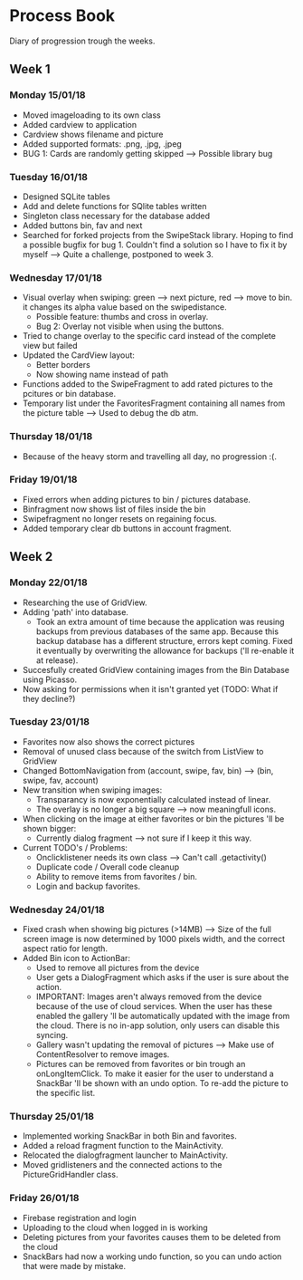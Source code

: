 # Process Book

Diary of progression trough the weeks.

## Week 1

### Monday 15/01/18
- Moved imageloading to its own class
- Added cardview to application
- Cardview shows filename and picture
- Added supported formats: .png, .jpg, .jpeg
- BUG 1: Cards are randomly getting skipped --> Possible library bug
  
### Tuesday 16/01/18
 - Designed SQLite tables
 - Add and delete functions for SQlite tables written
 - Singleton class necessary for the database added
 - Added buttons bin, fav and next
 - Searched for forked projects from the SwipeStack library. Hoping
 to find a possible bugfix for bug 1. Couldn't find a solution so
 I have to fix it by myself --> Quite a challenge, postponed to week 3.
 
 ### Wednesday 17/01/18
 - Visual overlay when swiping: green --> next picture, red --> move to bin.
 it changes its alpha value based on the swipedistance.
    - Possible feature: thumbs and cross in overlay.
    - Bug 2: Overlay not visible when using the buttons.
 - Tried to change overlay to the specific card instead of the complete view
 but failed
 - Updated the CardView layout:
    - Better borders
    - Now showing name instead of path
 - Functions added to the SwipeFragment to add rated pictures to the pcitures
 or bin database.
 - Temporary list under the FavoritesFragment containing all names from the 
 picture table --> Used to debug the db atm.
 
 ### Thursday 18/01/18
 - Because of the heavy storm and travelling all day, no progression :(.
 
 ### Friday 19/01/18
 - Fixed errors when adding pictures to bin / pictures database.
 - Binfragment now shows list of files inside the bin
 - Swipefragment no longer resets on regaining focus.
 - Added temporary clear db buttons in account fragment.
 
 ## Week 2
 
 ### Monday 22/01/18
- Researching the use of GridView.
- Adding 'path' into database.
  - Took an extra amount of time because the application was reusing backups from
  previous databases of the same app. Because this backup database has a different
  structure, errors kept coming. Fixed it eventually by overwriting the allowance
  for backups ('ll re-enable it at release).
- Succesfully created GridView containing images from the Bin Database using Picasso.
- Now asking for permissions when it isn't granted yet (TODO: What if they decline?)

### Tuesday 23/01/18
- Favorites now also shows the correct pictures
- Removal of unused class because of the switch from ListView to GridView
- Changed BottomNavigation from (account, swipe, fav, bin) --> (bin, swipe, fav, account)
- New transition when swiping images:
  - Transparancy is now exponentially calculated instead of linear.
  - The overlay is no longer a big square --> now meaningfull icons.
- When clicking on the image at either favorites or bin the pictures 'll be shown bigger:
  - Currently dialog fragment --> not sure if I keep it this way.
- Current TODO's / Problems:
  - Onclicklistener needs its own class --> Can't call .getactivity()
  - Duplicate code / Overall code cleanup
  - Ability to remove items from favorites / bin.
  - Login and backup favorites.

### Wednesday 24/01/18
- Fixed crash when showing big pictures (>14MB) --> Size of the full screen image is now 
determined by 1000 pixels width, and the correct aspect ratio for length.
- Added Bin icon to ActionBar:
  - Used to remove all pictures from the device
  - User gets a DialogFragment which asks if the user is sure about the action.
  - IMPORTANT: Images aren't always removed from the device because of the use of cloud services.
  When the user has these enabled the gallery 'll be automatically updated with the image from the cloud.
  There is no in-app solution, only users can disable this syncing.
  - Gallery wasn't updating the removal of pictures --> Make use of ContentResolver to remove
  images.
  - Pictures can be removed from favorites or bin trough an onLongItemClick. To make it easier
  for the user to understand a SnackBar 'll be shown with an undo option. To re-add the picture
  to the specific list.
  
### Thursday 25/01/18
- Implemented working SnackBar in both Bin and favorites.
- Added a reload fragment function to the MainActivity.
- Relocated the dialogfragment launcher to MainActivity.
- Moved gridlisteners and the connected actions to the PictureGridHandler class.
  
### Friday 26/01/18
- Firebase registration and login
- Uploading to the cloud when logged in is working
- Deleting pictures from your favorites causes them to be deleted from the cloud
- SnackBars had now a working undo function, so you can undo action that were made by mistake.

 

